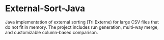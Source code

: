 # External-Sort-Java
Java implementation of external sorting (Tri Externe) for large CSV files that do not fit in memory. The project includes run generation, multi-way merge, and customizable column-based comparison.

